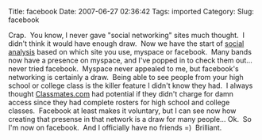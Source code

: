 Title: facebook
Date: 2007-06-27 02:36:42
Tags: imported
Category: 
Slug: facebook

Crap.  You know, I never gave "social networking" sites much thought.  I didn't think it would have enough draw.  Now we have the start of <a href="http://www.danah.org/papers/essays/ClassDivisions.html">social analysis</a> based on which site you use, myspace or facebook.  Many bands now have a presence on myspace, and I've popped in to check them out... never tried facebook.  Myspace never appealed to me, but facebook's networking is certainly a draw.  Being able to see people from your high school or college class is the killer feature I didn't know they had.  I always thought <a href="http://www.classmates.com">Classmates.com</a> had potential if they didn't charge for damn access since they had complete rosters for high school and college classes.  Facebook at least makes it voluntary, but I can see now how creating that presense in that network is a draw for many people... Ok.  So I'm now on facebook.  And I officially have no friends =)  Brilliant.
